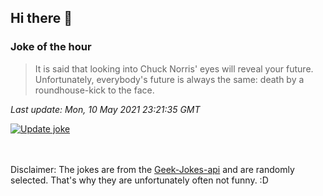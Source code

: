 ## Hi there 👋

### Joke of the hour
<!-- joke -->
>It is said that looking into Chuck Norris' eyes will reveal your future. Unfortunately, everybody's future is always the same: death by a roundhouse-kick to the face.
<!-- /joke -->

*Last update: Mon, 10 May 2021 23:21:35 GMT*

[![Update joke](https://github.com/nclskfm/nclskfm/actions/workflows/joke.yml/badge.svg)](https://github.com/nclskfm/nclskfm/actions/workflows/joke.yml)

<br><br>
Disclaimer: The jokes are from the [Geek-Jokes-api](https://github.com/sameerkumar18/geek-joke-api) and are randomly selected. That's why they are unfortunately often not funny. :D
